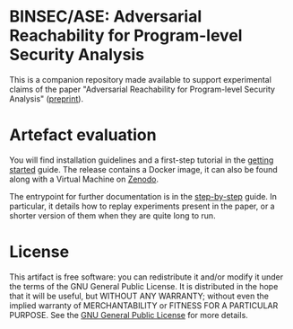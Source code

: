 BINSEC/ASE: Adversarial Reachability
for Program-level Security Analysis
===

This is a companion repository made available to support experimental claims of the paper "Adversarial Reachability for Program-level Security Analysis" ([preprint](./draft.pdf)).

# Artefact evaluation

You will find installation guidelines and a first-step tutorial in the [getting started](./getting_started.md) guide. 
The release contains a Docker image, it can also be found along with a Virtual Machine on [Zenodo](https://zenodo.org/record/7507112#.Y7cLsKfMJhE).

The entrypoint for further documentation is in the [step-by-step](./step_by_step.md) guide. In particular, it details how to replay experiments present in the paper, or a shorter version of them when they are quite long to run.

# License

This artifact is free software: you can redistribute it and/or modify it under the terms of the GNU General Public License.
It is distributed in the hope that it will be useful, but WITHOUT ANY WARRANTY; without even the implied warranty of MERCHANTABILITY or FITNESS FOR A PARTICULAR PURPOSE.  See the [GNU General Public License](LICENSE) for more details.